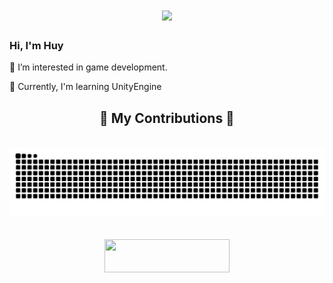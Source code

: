 <h1 align="center">
    <img src="https://readme-typing-svg.herokuapp.com/?font=Righteous&size=35&center=true&vCenter=true&width=500&height=70&duration=4000&lines=Hi+There!+👋;+I'm+Huy!;" />
</h1>

<h3>Hi, I'm Huy</h3>

🔭 I’m interested in game development.

🌱 Currently, I'm learning UnityEngine


<div align="center">
  <h2>🐍 My Contributions 🐍</h2>
  <br>
  <img alt="snake eating my contributions" src="https://raw.githubusercontent.com/huytl2107/huytl2107/2a20ad32d3327f1e7b707305391c3e4a6c3b6e63/github-contribution-grid-snake.svg" />
  <br/><br/><br/>
</div>

<div align="center"> 
  <a href="https://huytl2107.itch.io/" onclick="window.open(this.href, '_blank'); return false;">
    <img width="200" height="53" src="https://static.wikia.nocookie.net/logopedia/images/0/01/Itch_io.svg/revision/latest/scale-to-width-down/300?cb=20220421190013" />
  </a>
</div>
